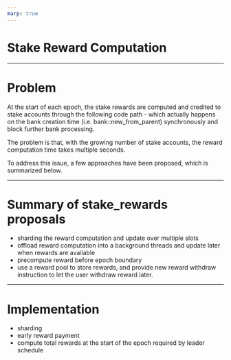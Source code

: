 ```yaml
---
marp: true
---
```


# Stake Reward Computation

---

# Problem

At the start of each epoch, the stake rewards are computed and credited to stake accounts through the following code path - which actually happens on the bank creation time (i.e. bank::new_from_parent) synchronously and block further bank processing.

The problem is that, with the growing number of stake accounts, the reward computation time takes multiple seconds.

To address this issue, a few approaches have been proposed, which is summarized below.

---

# Summary of stake_rewards proposals

- sharding the reward computation and update over multiple slots
- offload reward computation into a background threads and update later when rewards are available
- precompute reward before epoch boundary
- use a reward pool to store rewards, and provide new reward withdraw instruction to let the user withdraw reward later.

---

# Implementation

- sharding
- early reward payment
- compute total rewards at the start of the epoch required by leader schedule
